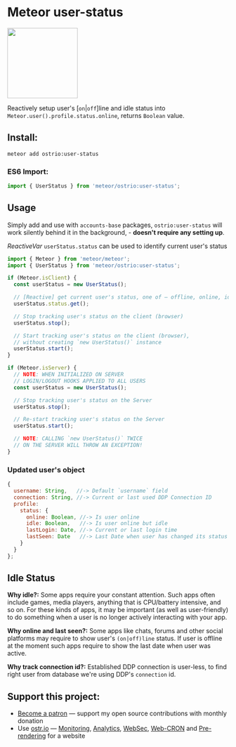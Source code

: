 # Meteor user-status

<a href="https://www.patreon.com/bePatron?u=20396046">
  <img src="https://c5.patreon.com/external/logo/become_a_patron_button@2x.png" width="160">
</a>

Reactively setup user's [`on`|`off`]line and idle status into `Meteor.user().profile.status.online`, returns `Boolean` value.

## Install:

```shell
meteor add ostrio:user-status
```

### ES6 Import:

```js
import { UserStatus } from 'meteor/ostrio:user-status';
```

## Usage

Simply add and use with `accounts-base` packages, `ostrio:user-status` will work silently behind it in the background, - __doesn't require any setting up__.

*ReactiveVar* `userStatus.status` can be used to identify current user's status

```js
import { Meteor } from 'meteor/meteor';
import { UserStatus } from 'meteor/ostrio:user-status';

if (Meteor.isClient) {
  const userStatus = new UserStatus();

  // [Reactive] get current user's status, one of — offline, online, idle
  userStatus.status.get();

  // Stop tracking user's status on the client (browser)
  userStatus.stop();

  // Start tracking user's status on the client (browser),
  // without creating `new UserStatus()` instance
  userStatus.start();
}

if (Meteor.isServer) {
  // NOTE: WHEN INITIALIZED ON SERVER
  // LOGIN/LOGOUT HOOKS APPLIED TO ALL USERS
  const userStatus = new UserStatus();

  // Stop tracking user's status on the Server
  userStatus.stop();

  // Re-start tracking user's status on the Server
  userStatus.start();

  // NOTE: CALLING `new UserStatus()` TWICE
  // ON THE SERVER WILL THROW AN EXCEPTION!
}
```

### Updated user's object

```js
{
  username: String,   //-> Default `username` field
  connection: String, //-> Current or last used DDP Connection ID
  profile:
    status: {
      online: Boolean, //-> Is user online
      idle: Boolean,   //-> Is user online but idle
      lastLogin: Date, //-> Current or last login time
      lastSeen: Date   //-> Last Date when user has changed its status
    }
  }
};
```

## Idle Status

__Why idle?:__ Some apps require your constant attention. Such apps often include games, media players, anything that is CPU/battery intensive, and so on. For these kinds of apps, it may be important (as well as user-friendly) to do something when a user is no longer actively interacting with your app.

__Why online and last seen?:__ Some apps like chats, forums and other social platforms may require to show user's `(on|off)line` status. If user is offline at the moment such apps require to show the last date when user was active.

__Why track connection id?:__ Established DDP connection is user-less, to find right user from database we're using DDP's `connection` id.

## Support this project:

- [Become a patron](https://www.patreon.com/bePatron?u=20396046) — support my open source contributions with monthly donation
- Use [ostr.io](https://ostr.io) — [Monitoring](https://snmp-monitoring.com), [Analytics](https://ostr.io/info/web-analytics), [WebSec](https://domain-protection.info), [Web-CRON](https://web-cron.info) and [Pre-rendering](https://prerendering.com) for a website
